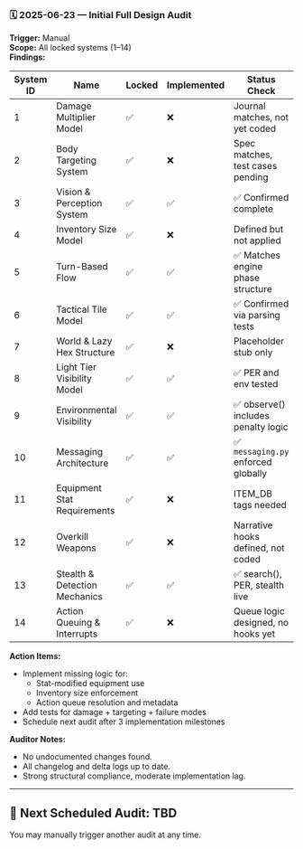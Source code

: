 ### 🗓️ 2025-06-23 — Initial Full Design Audit

**Trigger:** Manual  
**Scope:** All locked systems (1–14)  
**Findings:**

| System ID | Name                          | Locked | Implemented | Status Check |
|-----------|-------------------------------|--------|-------------|--------------|
| 1         | Damage Multiplier Model       | ✅     | ❌          | Journal matches, not yet coded       |
| 2         | Body Targeting System         | ✅     | ❌          | Spec matches, test cases pending     |
| 3         | Vision & Perception System    | ✅     | ✅          | ✅ Confirmed complete                |
| 4         | Inventory Size Model          | ✅     | ❌          | Defined but not applied              |
| 5         | Turn-Based Flow               | ✅     | ✅          | ✅ Matches engine phase structure    |
| 6         | Tactical Tile Model           | ✅     | ✅          | ✅ Confirmed via parsing tests       |
| 7         | World & Lazy Hex Structure    | ✅     | ❌          | Placeholder stub only               |
| 8         | Light Tier Visibility Model   | ✅     | ✅          | ✅ PER and env tested                |
| 9         | Environmental Visibility      | ✅     | ✅          | ✅ observe() includes penalty logic  |
| 10        | Messaging Architecture        | ✅     | ✅          | ✅ `messaging.py` enforced globally  |
| 11        | Equipment Stat Requirements   | ✅     | ❌          | ITEM_DB tags needed                 |
| 12        | Overkill Weapons              | ✅     | ❌          | Narrative hooks defined, not coded  |
| 13        | Stealth & Detection Mechanics | ✅     | ✅          | ✅ search(), PER, stealth live       |
| 14        | Action Queuing & Interrupts   | ✅     | ❌          | Queue logic designed, no hooks yet  |

**Action Items:**
- Implement missing logic for:
  - Stat-modified equipment use
  - Inventory size enforcement
  - Action queue resolution and metadata
- Add tests for damage + targeting + failure modes
- Schedule next audit after 3 implementation milestones

**Auditor Notes:**
- No undocumented changes found.
- All changelog and delta logs up to date.
- Strong structural compliance, moderate implementation lag.

---

## 📌 Next Scheduled Audit: TBD

You may manually trigger another audit at any time.
